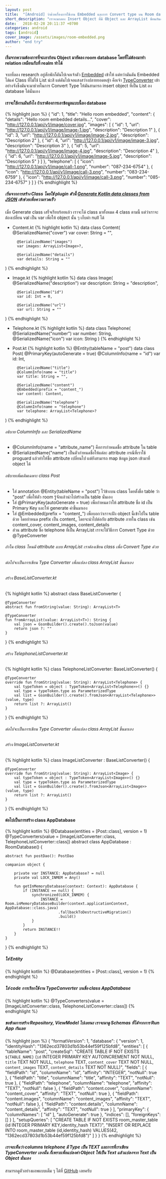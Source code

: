 ```yaml
---
layout: post
title:  "[Android] ว่าด้วยเรื่องการใช้งาน Embedded และการ Convert type บน Room database"
short_description: "เราจะมาลอง Insert Object ที่มี Object และ ArrayList ซ้อนกันอยู่ใน Class นั้น ๆ โดยที่ไม่ต้องทำ Relations โดยการ Embedded และการ Convert type กัน"
date:   2018-02-28 20:11:37 +0700
categories: android
tags: [android]
cover_image: /assets/images/room-embedded.png
author: "end try"
---
```

#### เริ่มจากความต้องการที่จะเอาก้อน Object มายัดลง room database โดยที่ไม่ต้องมาทำ relation เหมือนกับที่ realm ทำได้
จากที่ลอง research อยู่สักพักก็ดันไปเจอเจ้าตัว [Embedded](https://developer.android.com/reference/android/arch/persistence/room/Embedded.html) เข้าให้ แต่ทว่ามันดัน Embedded ได้แค่ Class ที่ไม่ใช้ List น่ะสิ แต่ดันไปเจอแสงสว่างปลายยอดหญ้า คือเจ้า [TypeConverter](https://developer.android.com/reference/android/arch/persistence/room/TypeConverter.html) เข้าอย่างจังซึ่งมันจะมาช่วยในการ Convert Type ให้มันสามารถ insert object ที่เป็น List ลง database ได้นั่นเอง

#### เราจะใช้งานมันยังไง ถ้าเราต้องการเอาข้อมูลแบบนี้ลง database
{% highlight json %}
{
  "id": 1,
  "title": "Hello room embedded",
  "content": {
    "details": "Hello room embedded details...",
    "cover": "http://127.0.0.1/api/v1/image/cover.jpg",
    "images": [
      {
        "id": 1,
        "url": "http://127.0.0.1/api/v1/image/image-1.jpg",
        "description": "Description 1"
      },
      {
        "id": 3,
        "url": "http://127.0.0.1/api/v1/image/image-2.jpg",
        "description": "Description 2"
      },
      {
        "id": 4,
        "url": "http://127.0.0.1/api/v1/image/image-3.jpg",
        "description": "Description 3"
      },
      {
        "id": 5,
        "url": "http://127.0.0.1/api/v1/image/image-4.jpg",
        "description": "Description 4"
      },
      {
        "id": 6,
        "url": "http://127.0.0.1/api/v1/image/image-5.jpg",
        "description": "Description 5"
      }
    ]
  },
  "telephone": [
    {
      "icon": "http://127.0.0.1/api/v1/image/call-1.png",
      "number": "087-234-6754"
    },
    {
      "icon": "http://127.0.0.1/api/v1/image/call-3.png",
      "number": "083-234-6759"
    },
    {
      "icon": "http://127.0.0.1/api/v1/image/call-3.png",
      "number": "085-234-6757"
    }
  ]
}
{% endhighlight %}

##### เริ่มจากการสร้าง Class โดยใช้ plugin ตัวนี้ [Generate Kotlin data classes from JSON](https://plugins.jetbrains.com/plugin/10054-generate-kotlin-data-classes-from-json) เข้าช่วยเพื่อความรวดเร็ว
เมื่อ Generate class เสร็จเรียบร้อยแล้ว เราจะได้ class มาทั้งหมด 4 class ตามนี้ แต่ว่าเราจะต้องเปลี่ยน val เป็น var เพื่อให้ object นั้น ๆ เก็บค่า null ได้
- Content.kt
{% highlight kotlin %}
data class Content(
        @SerializedName("cover")
        var cover: String = "",

        @SerializedName("images")
        var images: ArrayList<Image>?,

        @SerializedName("details")
        var details: String = ""
)
{% endhighlight %}
- Image.kt
{% highlight kotlin %}
data class Image(
        @SerializedName("description")
        var description: String = "description",

        @SerializedName("id")
        var id: Int = 0,

        @SerializedName("url")
        var url: String = ""
)
{% endhighlight %}
- Telephone.kt
{% highlight kotlin %}
data class Telephone(
        @SerializedName("number")
        var number: String,
        @SerializedName("icon")
        var icon: String
)
{% endhighlight %}
- Post.kt
{% highlight kotlin %}
@Entity(tableName = "post")
data class Post(
        @PrimaryKey(autoGenerate = true)
        @ColumnInfo(name = "id")
        var id: Int,

        @SerializedName("title")
        @ColumnInfo(name = "title")
        var title: String = "",

        @SerializedName("content")
        @Embedded(prefix = "content_")
        var content: Content,

        @SerializedName("telephone")
        @ColumnInfo(name = "telephone")
        var telephone: ArrayList<Telephone>?
)
{% endhighlight %}

###### อธิบาย ColumnInfo และ SerializedName
- @ColumnInfo(name = "attribute_name") คือการกำหนดชื่อ attribute ใน table
- @SerializedName("name") เป็นตัวกำหนดชื่อให้แต่ละ attribute กรณีที่เราใช้ proguard แล้วทำให้ชื่อ attribute เปลี่ยนไป แต่ยังสามารถ map ข้อมูล json เข้ามาที่ object ได้

###### อธิบายเพิ่มเติมเฉพาะ class Post 

- ใส่ annotation @Entity(tableName = "post") ไว้ข้างบน class โดยตั้งชื่อ table ว่า "post" เพื่อให้ตัว room รู้จักแล้วนำไปสร้างเป็น table นั่นเอง
- ใส่ @PrimaryKey(autoGenerate = true) เพื่อกำหนดว่าให้ attribute ชื่อ id เป็น Primary Key และให้ generate ค่าขึ้นมาเอง
- ใส่ @Embedded(prefix = "content_") เพื่อบอกว่าเราจะฝัง object นี้เข้าไปใน table ด้วย โดยกำหนด prefix เป็น content_ โดยจะนำไปต่อกับ attribute ภายใน class เช่น content_cover, content_images, content_details
- ส่วน attribute ชื่อ telephone ที่เป็น ArrayList เราจะใช้วิธีการ Convert Type ด้วย @TypeConverter

###### ถ้าใน class ไหนมี attribute แบบ ArrayList เราต้องเขียน class เพื่อ Convert Type ด้วย

###### ต่อไปจะเป็นการเขียน Type Converter เพื่อแปลง class ArrayList<Telephone> ขึ้นมาเอง

###### สร้าง BaseListConverter.kt
{% highlight kotlin %}
abstract class BaseListConverter<T> {

    @TypeConverter
    abstract fun fromString(value: String): ArrayList<T>

    @TypeConverter
    fun fromArrayList(value: ArrayList<T>): String {
        val json = GsonBuilder().create().toJson(value)
        return json ?: ""
    }
}
{% endhighlight %}

###### สร้าง TelephoneListConverter.kt
{% highlight kotlin %}
class TelephoneListConverter: BaseListConverter<Telephone>() {

    @TypeConverter
    override fun fromString(value: String): ArrayList<Telephone> {
        val typeToken = object : TypeToken<ArrayList<Telephone>>() {}
        val type = typeToken.type as ParameterizedType
        val list = GsonBuilder().create().fromJson<ArrayList<Telephone>>(value, type)
        return list ?: ArrayList()
    }
}
{% endhighlight %}

###### ต่อไปจะเป็นการเขียน Type Converter เพื่อแปลง class ArrayList<Image> ขึ้นมาเอง

###### สร้าง ImageListConverter.kt
{% highlight kotlin %}
class ImageListConverter : BaseListConverter<Image>() {

    @TypeConverter
    override fun fromString(value: String): ArrayList<Image> {
        val typeToken = object : TypeToken<ArrayList<Image>>() {}
        val type = typeToken.type as ParameterizedType
        val list = GsonBuilder().create().fromJson<ArrayList<Image>>(value, type)
        return list ?: ArrayList()
    }

}
{% endhighlight %}

#### ต่อไปเป็นการสร้าง class AppDatabase
{% highlight kotlin %}
@Database(entities = [Post::class], version = 1)
@TypeConverters(value = [ImageListConverter::class, TelephoneListConverter::class])
abstract class AppDatabase : RoomDatabase() {

    abstract fun postDao(): PostDao

    companion object {

        private var INSTANCE: AppDatabase? = null
        private val LOCK_INMEM = Any()

        fun getInMemoryDatabase(context: Context): AppDatabase {
            if (INSTANCE == null) {
                synchronized(LOCK_INMEM) {
                    INSTANCE = Room.inMemoryDatabaseBuilder(context.applicationContext, AppDatabase::class.java)
                            .fallbackToDestructiveMigration()
                            .build()
                }
            }
            return INSTANCE!!
        }
    }
}
{% endhighlight %}

##### ใส่ Entity
{% highlight kotlin %}
@Database(entities = [Post::class], version = 1)
{% endhighlight %}

##### ใส่ code การเรียกใช้งาน TypeConverter บนชื่อ class AppDatabase
{% highlight kotlin %}
@TypeConverters(value = [ImageListConverter::class, TelephoneListConverter::class])
{% endhighlight %}

##### ขอข้ามการสร้าง Repository, ViewModel ไปเลยนะ เราจะมาดู Schemas ที่ได้จากการ Run App กันเลย
{% highlight json %}
{
  "formatVersion": 1,
  "database": {
    "version": 1,
    "identityHash": "1362ecd37803d1b53b44ef59f125bfd8",
    "entities": [
      {
        "tableName": "post",
        "createSql": "CREATE TABLE IF NOT EXISTS `${TABLE_NAME}` (`id` INTEGER PRIMARY KEY AUTOINCREMENT NOT NULL, `title` TEXT NOT NULL, `telephone` TEXT, `content_cover` TEXT NOT NULL, `content_images` TEXT, `content_details` TEXT NOT NULL)",
        "fields": [
          {
            "fieldPath": "id",
            "columnName": "id",
            "affinity": "INTEGER",
            "notNull": true
          },
          {
            "fieldPath": "title",
            "columnName": "title",
            "affinity": "TEXT",
            "notNull": true
          },
          {
            "fieldPath": "telephone",
            "columnName": "telephone",
            "affinity": "TEXT",
            "notNull": false
          },
          {
            "fieldPath": "content.cover",
            "columnName": "content_cover",
            "affinity": "TEXT",
            "notNull": true
          },
          {
            "fieldPath": "content.images",
            "columnName": "content_images",
            "affinity": "TEXT",
            "notNull": false
          },
          {
            "fieldPath": "content.details",
            "columnName": "content_details",
            "affinity": "TEXT",
            "notNull": true
          }
        ],
        "primaryKey": {
          "columnNames": [
            "id"
          ],
          "autoGenerate": true
        },
        "indices": [],
        "foreignKeys": []
      }
    ],
    "setupQueries": [
      "CREATE TABLE IF NOT EXISTS room_master_table (id INTEGER PRIMARY KEY,identity_hash TEXT)",
      "INSERT OR REPLACE INTO room_master_table (id,identity_hash) VALUES(42, \"1362ecd37803d1b53b44ef59f125bfd8\")"
    ]
  }
}
{% endhighlight %}

##### เราจะเห็นว่า columns telephone มี Type เป็น TEXT และการที่เราเขียน TypeConverter เองนั้น ก็เพราะเพื่อแปลงค่า Object ให้เป็น Text แล้วแปลงจาก Text เป็น Object นั่นเอง
สามารถดูตัวอย่างแอพแบบเต็ม ๆ ได้ที่ [GitHub](http://raboninco.com/XBGX) เลยครับ
